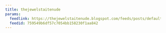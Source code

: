 ```yaml
---
title: thejewelstaitenude
params:
  feedlink: https://thejewelstaitenude.blogspot.com/feeds/posts/default?alt=rss
  feedid: 759549b6df57c7054bb158230f1aa842
---
```


